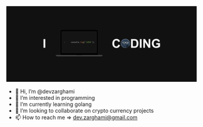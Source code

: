 <img src="cover.jpg" alt="banner that says Dev.zarghami - software engineer">

- 👋 Hi, I’m @devzarghami
- 👀 I’m interested in programming
- 🌱 I’m currently learning golang
- 💞️ I’m looking to collaborate on crypto currency projects
- 📫 How to reach me => dev.zarghami@gmail.com

<!---
devzarghami/devzarghami is a ✨ special ✨ repository because its `README.md` (this file) appears on your GitHub profile.
You can click the Preview link to take a look at your changes.
--->
